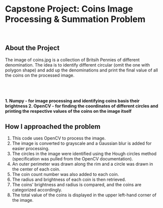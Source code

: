 <H1> Capstone Project: Coins Image Processing & Summation Problem </H1>
<br>
<H2> About the Project </H2>
The image of coins.jpg is a collection of Britsih Pennies of different denomination. The idea is to identify different circular (omit the one with polygon shape) and add up the denominations and print the final value of all the coins on the processed image.

<br><br>
<h4>
  1. Numpy - for image processing and identifying coins basis their brightness
  2. OpenCV - for finding the coordinates of different circles and printing the respective values of the coins on the image itself
</h4>

<h2> How I approached the problem</h2>

1. This code uses OpenCV to process the image.
2. The image is converted to grayscale and a Gaussian blur is added for easier processing.
3. The circles in the image were identified using the Hough circles method (specification was pulled from the OpenCV documentation).
4. An outer perimeter was drawn along the rim and a circle was drawn in the center of each coin.
5. The coin count number was also added to each coin.
6. The radius and brightness of each coin is then retrieved.
7. The coins' brightness and radius is compared, and the coins are categorized accordingly.
8. The total value of the coins is displayed in the upper left-hand corner of the image.
